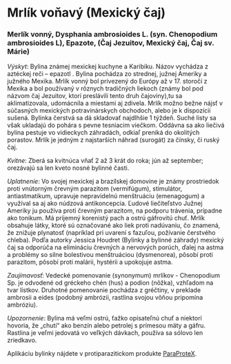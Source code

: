 Mrlík voňavý (Mexický čaj)
==========================

### Merlík vonný, Dysphania ambrosioides L. (syn. Chenopodium ambrosioides L), Epazote, (Čaj Jezuitov, Mexický čaj, Čaj sv. Márie)

*Výskyt*: Bylina známej mexickej kuchyne a Karibiku. Názov vychádza z aztéckej
reči – epazotl . Bylina pochádza zo strednej, južnej Ameriky a južného Mexika.
Mrlík vonný bol privezený do Európy až v 17. storočí z Mexika a bol používaný v
rôznych tradičných liekoch (známy bol pod názvom čaj Jezuitov, ktorí preslávili
tento druh čajoviny),tu sa aklimatizovala, udomácnila a miestami aj zdivela.
Mrlík možno bežne nájsť v súčasných mexických potravinárskych obchodoch, alebo
je k dispozícii sušená. Bylinka čerstvá sa dá skladovať najdlhšie 1 týždeň.
Suché listy sa však ukladajú do pohára s pevne tesniacim viečkom. Oddávna sa ako
liečivá bylina pestuje vo vidieckych záhradách, odkiaľ preniká do okolitých
porastov. Mrlík je jedným z najstarších náhrad (surogát) za čínsky, či ruský
čaj.

*Kvitne*: Zberá sa kvitnúca vňať 2 až 3 krát do roka; jún až september;
orezávajú sa len kveto nosné bylinné časti.

*Uplatnenie*: Vo svojej mexickej a brazílskej domovine je známy prostriedok
proti vnútorným črevným parazitom (vermifúgum), stimulátor, antiastmatikum,
upravuje nepravidelnú menštruáciu (emenagogum) a využíval sa aj ako núdzová
antikoncepcia. Ľudové liečiteľstvo Južnej Ameriky ju používa proti črevným
parazitom, na podporu trávenia, prípadne ako tonikum. Má príjemný korenistý pach
a ostrú gáfrovitú chuť. Mrlík obsahuje látky, ktoré sú označované ako liek proti
nadúvaniu, čo znamená, že znižuje plynatosť (napríklad pri uvarení s fazuľou,
požívanie čerstvého chleba). Podľa autorky Jessica Houdret (Bylinky a bylinné
záhrady) mexický čaj sa odporúča na elimináciu črevných a nervových porúch,
ďalej na astma a problémy so silne bolestivou menštruáciou (dysmenorea), pôsobí
proti parazitom, pôsobí proti malárii, hystérii a upokojuje astma.

*Zaujímavosť*: Vedecké pomenovanie (synonymum) mrlíkov - Chenopodium Sp. je
odvodené od gréckeho chén (hus) a podion (nôžka), vzhľadom na tvar lístkov.
Druhotné pomenovanie pochádza z gréčtiny, v preklade ambrosii a eides (podobný
ambrózii, rastlina svojou vôňou pripomína ambróziu).

*Upozornenie*: Bylina má veľmi ostrú, ťažko opísateľnú chuť a niektorí hovoria,
že „chutí“ ako benzín alebo petrolej s prímesou mäty a gáfru. Rastlina je veľmi
jedovatá vo veľkých dávkach, používa sa sólovo len zriedkavo.

Aplikáciu bylinky nájdete v protiparazitickom produkte
[ParaProteX](/sip/#p/paraprotex).

